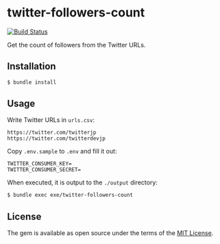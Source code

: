 # twitter-followers-count

[![Build Status](https://travis-ci.org/ryoma123/twitter-followers-count.svg?branch=master)](https://travis-ci.org/ryoma123/twitter-followers-count)

Get the count of followers from the Twitter URLs.

## Installation

```sh
$ bundle install
```

## Usage

Write Twitter URLs in `urls.csv`:

```
https://twitter.com/twitterjp
https://twitter.com/twitterdevjp
```

Copy `.env.sample` to `.env` and fill it out:

```
TWITTER_CONSUMER_KEY=
TWITTER_CONSUMER_SECRET=
```

When executed, it is output to the `./output` directory:

```sh
$ bundle exec exe/twitter-followers-count
```

## License

The gem is available as open source under the terms of the [MIT License](https://opensource.org/licenses/MIT).
